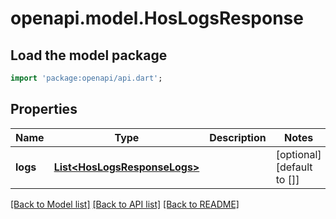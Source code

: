 # openapi.model.HosLogsResponse

## Load the model package
```dart
import 'package:openapi/api.dart';
```

## Properties
Name | Type | Description | Notes
------------ | ------------- | ------------- | -------------
**logs** | [**List&lt;HosLogsResponseLogs&gt;**](HosLogsResponseLogs.md) |  | [optional] [default to []]

[[Back to Model list]](../README.md#documentation-for-models) [[Back to API list]](../README.md#documentation-for-api-endpoints) [[Back to README]](../README.md)


